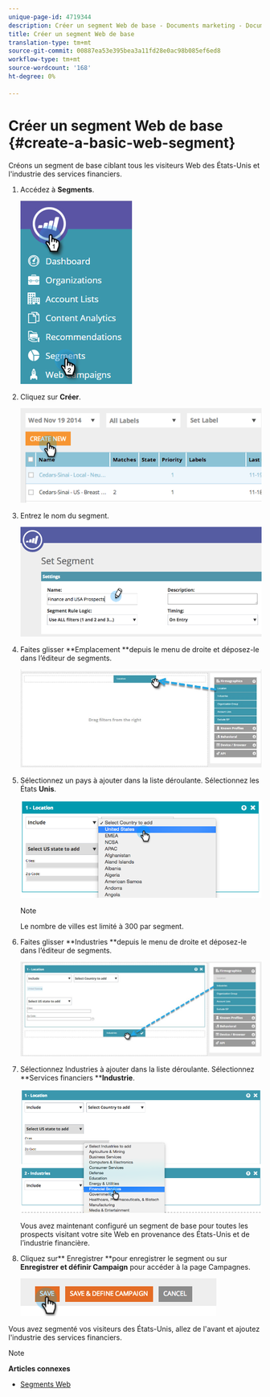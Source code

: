 ```yaml
---
unique-page-id: 4719344
description: Créer un segment Web de base - Documents marketing - Documentation du produit
title: Créer un segment Web de base
translation-type: tm+mt
source-git-commit: 00887ea53e395bea3a11fd28e0ac98b085ef6ed8
workflow-type: tm+mt
source-wordcount: '168'
ht-degree: 0%

---
```



# Créer un segment Web de base {#create-a-basic-web-segment}

Créons un segment de base ciblant tous les visiteurs Web des États-Unis et l&#39;industrie des services financiers.

1. Accédez à **Segments**.

   ![](assets/image2016-8-18-15-3a37-3a32.png)

1. Cliquez sur **Créer**.

   ![](assets/image2014-11-19-19-3a33-3a47.png)

1. Entrez le nom du segment.

   ![](assets/segment-name.png)

1. Faites glisser **Emplacement **depuis le menu de droite et déposez-le dans l’éditeur de segments.

   ![](assets/location-drag-hand.jpg)

1. Sélectionnez un pays à ajouter dans la liste déroulante. Sélectionnez les États **Unis**.

   ![](assets/image2015-5-28-15-3a29-3a15.png)

   >[!NOTE]
   >
   >Le nombre de villes est limité à 300 par segment.

1. Faites glisser **Industries **depuis le menu de droite et déposez-le dans l’éditeur de segments.

   ![](assets/industries-hand.jpg)

1. Sélectionnez Industries à ajouter dans la liste déroulante. Sélectionnez **Services financiers ****Industrie**.

   ![](assets/segment-industries.png)

   Vous avez maintenant configuré un segment de base pour toutes les prospects visitant votre site Web en provenance des États-Unis et de l’industrie financière.

1. Cliquez sur** Enregistrer **pour enregistrer le segment ou sur **Enregistrer et définir Campaign** pour accéder à la page Campagnes.

   ![](assets/image2014-11-19-19-3a48-3a20.png)

Vous avez segmenté vos visiteurs des États-Unis, allez de l&#39;avant et ajoutez l&#39;industrie des services financiers.

>[!NOTE]
>
>**Articles connexes**
>
>* [Segments Web](http://docs.marketo.com/x/9QFI)

>



